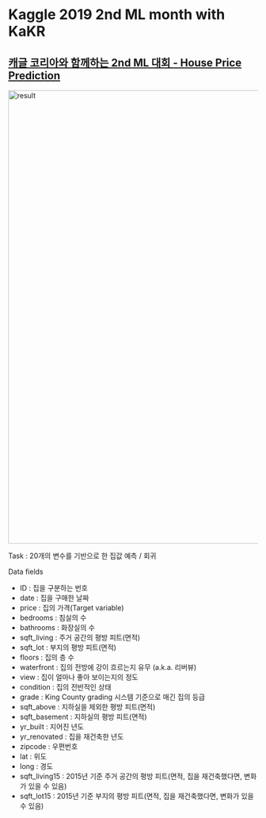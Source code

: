 # Kaggle 2019 2nd ML month with KaKR
## [캐글 코리아와 함께하는 2nd ML 대회 - House Price Prediction](https://www.kaggle.com/competitions/2019-2nd-ml-month-with-kakr/overview)
<img width="915" alt="result" src="https://github.com/HalfMoon1008/aiffel/assets/86039672/dd9b4ea2-6eaa-4d96-8d64-c30c93967294">


Task : 20개의 변수를 기반으로 한 집값 예측 / 회귀

Data fields
- ID : 집을 구분하는 번호
- date : 집을 구매한 날짜
- price : 집의 가격(Target variable)
- bedrooms : 침실의 수
- bathrooms : 화장실의 수
- sqft_living : 주거 공간의 평방 피트(면적)
- sqft_lot : 부지의 평방 피트(면적)
- floors : 집의 층 수
- waterfront : 집의 전방에 강이 흐르는지 유무 (a.k.a. 리버뷰)
- view : 집이 얼마나 좋아 보이는지의 정도
- condition : 집의 전반적인 상태
- grade : King County grading 시스템 기준으로 매긴 집의 등급
- sqft_above : 지하실을 제외한 평방 피트(면적)
- sqft_basement : 지하실의 평방 피트(면적)
- yr_built : 지어진 년도
- yr_renovated : 집을 재건축한 년도
- zipcode : 우편번호
- lat : 위도
- long : 경도
- sqft_living15 : 2015년 기준 주거 공간의 평방 피트(면적, 집을 재건축했다면, 변화가 있을 수 있음)
- sqft_lot15 : 2015년 기준 부지의 평방 피트(면적, 집을 재건축했다면, 변화가 있을 수 있음)


